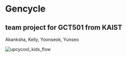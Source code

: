 # Gencycle
## team project for GCT501 from KAIST
Akanksha, Kelly, Yoonseok, Yunseo

![upcycool_kids_flow](https://github.com/user-attachments/assets/b24c6276-4932-4a7d-a943-1b294b3ebb09)
